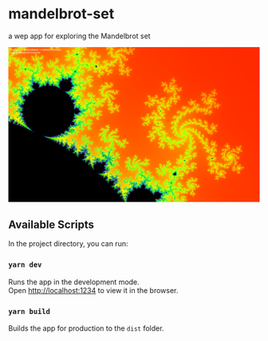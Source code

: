 # mandelbrot-set
a wep app for exploring the Mandelbrot set

![screenshot](demo.png)

## Available Scripts

In the project directory, you can run:

### `yarn dev`

Runs the app in the development mode.<br />
Open [http://localhost:1234](http://localhost:1234) to view it in the browser.

### `yarn build`

Builds the app for production to the `dist` folder.<br />